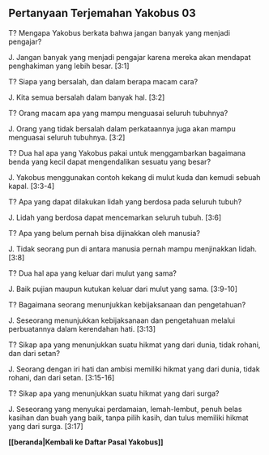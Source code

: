 ## Pertanyaan Terjemahan Yakobus 03 ##

T? Mengapa Yakobus berkata bahwa jangan banyak yang menjadi pengajar?

J. Jangan banyak yang menjadi pengajar karena mereka akan mendapat penghakiman yang lebih besar. [3:1]

T? Siapa yang bersalah, dan dalam berapa macam cara?

J. Kita semua bersalah dalam banyak hal. [3:2]

T? Orang macam apa yang mampu menguasai seluruh tubuhnya?

J. Orang yang tidak bersalah dalam perkataannya juga akan mampu menguasai seluruh tubuhnya. [3:2]

T? Dua hal apa yang Yakobus pakai untuk menggambarkan bagaimana benda yang kecil dapat mengendalikan sesuatu yang besar?

J. Yakobus menggunakan contoh kekang di mulut kuda dan kemudi sebuah kapal. [3:3-4]

T? Apa yang dapat dilakukan lidah yang berdosa pada seluruh tubuh?

J. Lidah yang berdosa dapat mencemarkan seluruh tubuh. [3:6]

T? Apa yang belum pernah bisa dijinakkan oleh manusia?

J. Tidak seorang pun di antara manusia pernah mampu menjinakkan lidah. [3:8]

T? Dua hal apa yang keluar dari mulut yang sama?

J. Baik pujian maupun kutukan keluar dari mulut yang sama. [3:9-10]

T? Bagaimana seorang menunjukkan kebijaksanaan dan pengetahuan?

J. Seseorang menunjukkan kebijaksanaan dan pengetahuan melalui perbuatannya dalam kerendahan hati. [3:13]

T? Sikap apa yang menunjukkan suatu hikmat yang dari dunia, tidak rohani, dan dari setan?

J. Seorang dengan iri hati dan ambisi memiliki hikmat yang dari dunia, tidak rohani, dan dari setan. [3:15-16]

T? Sikap apa yang menunjukkan suatu hikmat yang dari surga?

J. Seseorang yang menyukai perdamaian, lemah-lembut, penuh belas kasihan dan buah yang baik, tanpa pilih kasih, dan tulus memiliki hikmat yang dari surga. [3:17]

__[[beranda|Kembali ke Daftar Pasal Yakobus]]__


